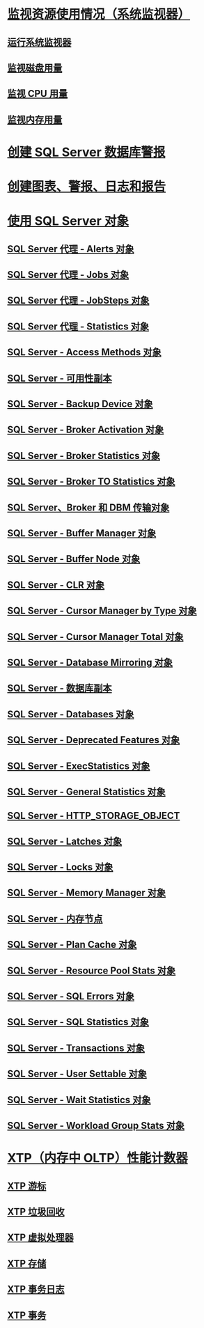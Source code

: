 # [监视资源使用情况（系统监视器）](monitor-resource-usage-system-monitor.md)
## [运行系统监视器](run-system-monitor.md)
## [监视磁盘用量](monitor-disk-usage.md)
## [监视 CPU 用量](monitor-cpu-usage.md)
## [监视内存用量](monitor-memory-usage.md)
# [创建 SQL Server 数据库警报](create-a-sql-server-database-alert.md)
# [创建图表、警报、日志和报告](create-charts-alerts-logs-and-reports.md)
# [使用 SQL Server 对象](use-sql-server-objects.md)
## [SQL Server 代理 - Alerts 对象](sql-server-agent-alerts-object.md)
## [SQL Server 代理 - Jobs 对象](sql-server-agent-jobs-object.md)
## [SQL Server 代理 - JobSteps 对象](sql-server-agent-jobsteps-object.md)
## [SQL Server 代理 - Statistics 对象](sql-server-agent-statistics-object.md)
## [SQL Server - Access Methods 对象](sql-server-access-methods-object.md)
## [SQL Server - 可用性副本](sql-server-availability-replica.md)
## [SQL Server - Backup Device 对象](sql-server-backup-device-object.md)
## [SQL Server - Broker Activation 对象](sql-server-broker-activation-object.md)
## [SQL Server - Broker Statistics 对象](sql-server-broker-statistics-object.md)
## [SQL Server - Broker TO Statistics 对象](sql-server-broker-to-statistics-object.md)
## [SQL Server、Broker 和 DBM 传输对象](sql-server-broker-dbm-transport-object.md)
## [SQL Server - Buffer Manager 对象](sql-server-buffer-manager-object.md)
## [SQL Server - Buffer Node 对象](sql-server-buffer-node.md)
## [SQL Server - CLR 对象](sql-server-clr-object.md)
## [SQL Server - Cursor Manager by Type 对象](sql-server-cursor-manager-by-type-object.md)
## [SQL Server - Cursor Manager Total 对象](sql-server-cursor-manager-total-object.md)
## [SQL Server - Database Mirroring 对象](sql-server-database-mirroring-object.md)
## [SQL Server - 数据库副本](sql-server-database-replica.md)
## [SQL Server - Databases 对象](sql-server-databases-object.md)
## [SQL Server - Deprecated Features 对象](sql-server-deprecated-features-object.md)
## [SQL Server - ExecStatistics 对象](sql-server-execstatistics-object.md)
## [SQL Server - General Statistics 对象](sql-server-general-statistics-object.md)
## [SQL Server - HTTP_STORAGE_OBJECT](sql-server-http-storage-object.md)
## [SQL Server - Latches 对象](sql-server-latches-object.md)
## [SQL Server - Locks 对象](sql-server-locks-object.md)
## [SQL Server - Memory Manager 对象](sql-server-memory-manager-object.md)
## [SQL Server - 内存节点](sql-server-memory-node.md)
## [SQL Server - Plan Cache 对象](sql-server-plan-cache-object.md)
## [SQL Server - Resource Pool Stats 对象](sql-server-resource-pool-stats-object.md)
## [SQL Server - SQL Errors 对象](sql-server-sql-errors-object.md)
## [SQL Server - SQL Statistics 对象](sql-server-sql-statistics-object.md)
## [SQL Server - Transactions 对象](sql-server-transactions-object.md)
## [SQL Server - User Settable 对象](sql-server-user-settable-object.md)
## [SQL Server - Wait Statistics 对象](sql-server-wait-statistics-object.md)
## [SQL Server - Workload Group Stats 对象](sql-server-workload-group-stats-object.md)
# [XTP（内存中 OLTP）性能计数器](sql-server-xtp-in-memory-oltp-performance-counters.md)
## [XTP 游标](sql-server-xtp-cursors.md)
## [XTP 垃圾回收](sql-server-xtp-garbage-collection.md)
## [XTP 虚拟处理器](sql-server-xtp-phantom-processor.md)
## [XTP 存储](sql-server-xtp-storage.md)
## [XTP 事务日志](sql-server-xtp-transaction-log.md)
## [XTP 事务](sql-server-xtp-transactions.md)
